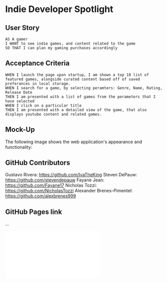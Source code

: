 # Indie Developer Spotlight

## User Story

```
AS A gamer
I WANT to see indie games, and content related to the game
SO THAT I can plan my gaming purchases accordingly
```

## Acceptance Criteria

```
WHEN I launch the page upon startup, I am shown a top 10 list of featured games, alongside curated content based off of saved preferances in local storage.
WHEN I search for a game, by selecting peramters: Genre, Name, Rating, Release Date
THEN I am presented with a list of games from the perameters that I have selected
WHEN I click on a particular title
THEN I am presented with a detailed view of the game, that also displays youtube content and related games.
```

## Mock-Up

The following image shows the web application's appearance and functionality:



## GitHub Contributors

Gustavo Rivera: https://github.com/IvaTheKing
Steven DePauw: https://github.com/stevendepauw
Fayane Jean: https://github.com/Fayane17
Nicholas Tozzi: https://github.com/NicholasTozzi
Alexander Brenes-Pimentel: https://github.com/alexbrenes999

## GitHub Pages link

...

![portfolio demo](/assets/html/search-results.html)
